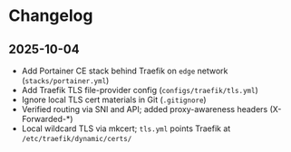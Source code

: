 # Changelog

## 2025-10-04
- Add Portainer CE stack behind Traefik on `edge` network (`stacks/portainer.yml`)
- Add Traefik TLS file-provider config (`configs/traefik/tls.yml`)
- Ignore local TLS cert materials in Git (`.gitignore`)
- Verified routing via SNI and API; added proxy-awareness headers (X-Forwarded-*)
- Local wildcard TLS via mkcert; `tls.yml` points Traefik at `/etc/traefik/dynamic/certs/`
